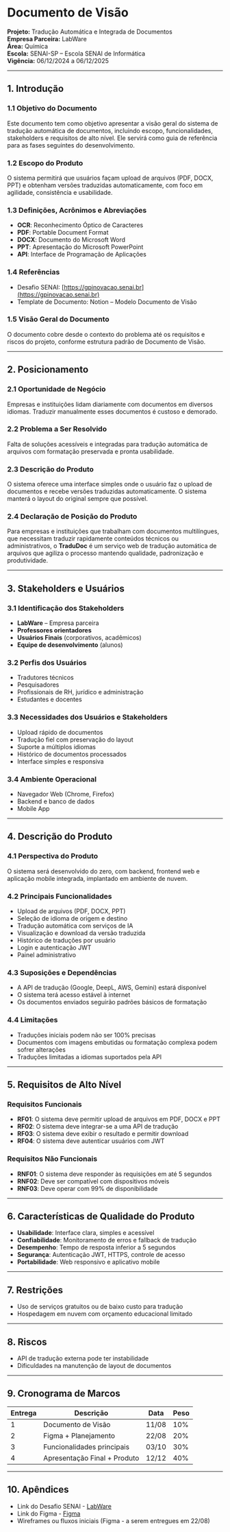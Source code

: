 # Documento de Visão  
**Projeto:** Tradução Automática e Integrada de Documentos  
**Empresa Parceira:** LabWare  
**Área:** Química  
**Escola:** SENAI-SP – Escola SENAI de Informática  
**Vigência:** 06/12/2024 a 06/12/2025  

---

## 1. Introdução

### 1.1 Objetivo do Documento
Este documento tem como objetivo apresentar a visão geral do sistema de tradução automática de documentos, incluindo escopo, funcionalidades, stakeholders e requisitos de alto nível. Ele servirá como guia de referência para as fases seguintes do desenvolvimento.

### 1.2 Escopo do Produto
O sistema permitirá que usuários façam upload de arquivos (PDF, DOCX, PPT) e obtenham versões traduzidas automaticamente, com foco em agilidade, consistência e usabilidade.

### 1.3 Definições, Acrônimos e Abreviações
- **OCR**: Reconhecimento Óptico de Caracteres  
- **PDF**: Portable Document Format  
- **DOCX**: Documento do Microsoft Word  
- **PPT**: Apresentação do Microsoft PowerPoint  
- **API**: Interface de Programação de Aplicações  

### 1.4 Referências
- Desafio SENAI: [https://gpinovacao.senai.br](https://gpinovacao.senai.br)  
- Template de Documento: Notion – Modelo Documento de Visão  

### 1.5 Visão Geral do Documento
O documento cobre desde o contexto do problema até os requisitos e riscos do projeto, conforme estrutura padrão de Documento de Visão.

---

## 2. Posicionamento

### 2.1 Oportunidade de Negócio
Empresas e instituições lidam diariamente com documentos em diversos idiomas. Traduzir manualmente esses documentos é custoso e demorado.

### 2.2 Problema a Ser Resolvido
Falta de soluções acessíveis e integradas para tradução automática de arquivos com formatação preservada e pronta usabilidade.

### 2.3 Descrição do Produto
O sistema oferece uma interface simples onde o usuário faz o upload de documentos e recebe versões traduzidas automaticamente. O sistema manterá o layout do original sempre que possível.

### 2.4 Declaração de Posição do Produto
Para empresas e instituições que trabalham com documentos multilíngues, que necessitam traduzir rapidamente conteúdos técnicos ou administrativos, o **TraduDoc** é um serviço web de tradução automática de arquivos que agiliza o processo mantendo qualidade, padronização e produtividade.

---

## 3. Stakeholders e Usuários

### 3.1 Identificação dos Stakeholders
- **LabWare** – Empresa parceira  
- **Professores orientadores**  
- **Usuários Finais** (corporativos, acadêmicos)  
- **Equipe de desenvolvimento** (alunos)  

### 3.2 Perfis dos Usuários
- Tradutores técnicos  
- Pesquisadores  
- Profissionais de RH, jurídico e administração  
- Estudantes e docentes  

### 3.3 Necessidades dos Usuários e Stakeholders
- Upload rápido de documentos  
- Tradução fiel com preservação do layout  
- Suporte a múltiplos idiomas  
- Histórico de documentos processados  
- Interface simples e responsiva  

### 3.4 Ambiente Operacional
- Navegador Web (Chrome, Firefox)  
- Backend e banco de dados  
- Mobile App

---

## 4. Descrição do Produto

### 4.1 Perspectiva do Produto
O sistema será desenvolvido do zero, com backend, frontend web e aplicação mobile integrada, implantado em ambiente de nuvem.

### 4.2 Principais Funcionalidades
- Upload de arquivos (PDF, DOCX, PPT)  
- Seleção de idioma de origem e destino  
- Tradução automática com serviços de IA  
- Visualização e download da versão traduzida  
- Histórico de traduções por usuário  
- Login e autenticação JWT  
- Painel administrativo  

### 4.3 Suposições e Dependências
- A API de tradução (Google, DeepL, AWS, Gemini) estará disponível  
- O sistema terá acesso estável à internet  
- Os documentos enviados seguirão padrões básicos de formatação  

### 4.4 Limitações
- Traduções iniciais podem não ser 100% precisas  
- Documentos com imagens embutidas ou formatação complexa podem sofrer alterações  
- Traduções limitadas a idiomas suportados pela API  

---

## 5. Requisitos de Alto Nível

### Requisitos Funcionais
- **RF01**: O sistema deve permitir upload de arquivos em PDF, DOCX e PPT  
- **RF02**: O sistema deve integrar-se a uma API de tradução  
- **RF03**: O sistema deve exibir o resultado e permitir download  
- **RF04**: O sistema deve autenticar usuários com JWT  

### Requisitos Não Funcionais
- **RNF01**: O sistema deve responder às requisições em até 5 segundos  
- **RNF02**: Deve ser compatível com dispositivos móveis  
- **RNF03**: Deve operar com 99% de disponibilidade  

---

## 6. Características de Qualidade do Produto
- **Usabilidade**: Interface clara, simples e acessível  
- **Confiabilidade**: Monitoramento de erros e fallback de tradução  
- **Desempenho**: Tempo de resposta inferior a 5 segundos  
- **Segurança**: Autenticação JWT, HTTPS, controle de acesso  
- **Portabilidade**: Web responsivo e aplicativo mobile  

---

## 7. Restrições
- Uso de serviços gratuitos ou de baixo custo para tradução  
- Hospedagem em nuvem com orçamento educacional limitado  

---

## 8. Riscos
- API de tradução externa pode ter instabilidade  
- Dificuldades na manutenção de layout de documentos  

---

## 9. Cronograma de Marcos

| Entrega | Descrição                            | Data     | Peso |
|---------|--------------------------------------|----------|------|
| 1       | Documento de Visão                   | 11/08    | 10%  |
| 2       | Figma + Planejamento                 | 22/08    | 20%  |
| 3       | Funcionalidades principais           | 03/10    | 30%  |
| 4       | Apresentação Final + Produto         | 12/12    | 40%  |

---

## 10. Apêndices
- Link do Desafio SENAI - [LabWare](https://plataforma.gpinovacao.senai.br/plataforma/demandas-da-industria/interna/11121)
- Link do Figma - [Figma](https://www.figma.com/design/Yomqxzx9faQlRf6rXEid1H/Projeto---4%C2%B0-Semestre?node-id=0-1&p=f&t=dwrobzGKlHl0qMhz-0)
- Wireframes ou fluxos iniciais (Figma - a serem entregues em 22/08)
